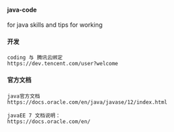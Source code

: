#### java-code
for java skills and tips for working

#### 开发 

```
coding 与 腾讯云绑定
https://dev.tencent.com/user?welcome
```

#### 官方文档
```text
java官方文档
https://docs.oracle.com/en/java/javase/12/index.html
```

```text
javaEE 7 文档说明：
https://docs.oracle.com/en/
```